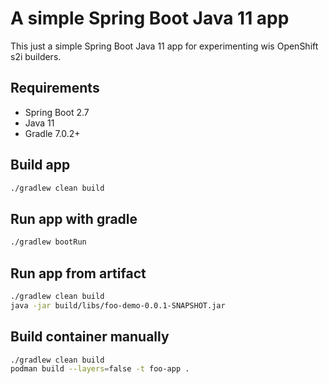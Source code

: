 # A simple Spring Boot Java 11 app

This just a simple Spring Boot Java 11 app for experimenting wis OpenShift s2i builders.

## Requirements

* Spring Boot 2.7
* Java 11
* Gradle 7.0.2+

## Build app

```bash
./gradlew clean build
```

## Run app with gradle

```bash
./gradlew bootRun
```

## Run app from artifact

```bash
./gradlew clean build
java -jar build/libs/foo-demo-0.0.1-SNAPSHOT.jar
```

## Build container manually
```bash
./gradlew clean build
podman build --layers=false -t foo-app .
```